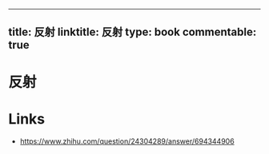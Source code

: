 
---
title: 反射
linktitle: 反射
type: book
commentable: true
---

# 反射

# Links

- https://www.zhihu.com/question/24304289/answer/694344906

    